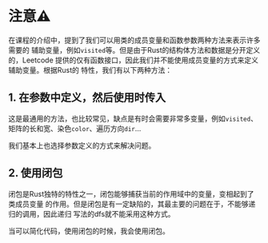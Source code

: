 # 注意⚠️

在课程的介绍中，提到了我们可以用类的成员变量和函数参数两种方法来表示许多需要的
辅助变量，例如`visited`等。但是由于Rust的结构体方法和数据是分开定义的，Leetcode
提供的仅有函数接口，因此我们并不能使用成员变量的方式来定义辅助变量。根据Rust的
特性，我们有以下两种方法：

## 1. 在参数中定义，然后使用时传入
这是最通用的方法，也比较常见，缺点是有时会需要非常多变量，例如`visited`、
矩阵的长和宽、染色`color`、遍历方向`dir`...

我们基本上也选择参数定义的方式来解决问题。

## 2. 使用闭包
闭包是Rust独特的特性之一，闭包能够捕获当前的作用域中的变量，变相起到了类成员变量
的作用。但是闭包是有一定缺陷的，其最主要的问题在于，不能够递归的调用，因此递归
写法的dfs就不能采用这种方式。

当可以简化代码，使用闭包的时候，我会使用闭包。
